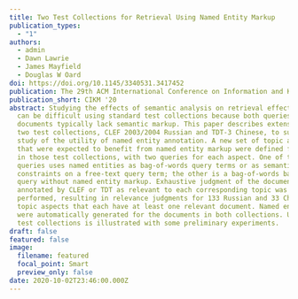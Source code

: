 ```yaml
---
title: Two Test Collections for Retrieval Using Named Entity Markup
publication_types:
  - "1"
authors:
  - admin
  - Dawn Lawrie
  - James Mayfield
  - Douglas W Oard
doi: https://doi.org/10.1145/3340531.3417452
publication: The 29th ACM International Conference on Information and Knowledge Management
publication_short: CIKM '20
abstract: Studying the effects of semantic analysis on retrieval effectiveness
  can be difficult using standard test collections because both queries and
  documents typically lack semantic markup. This paper describes extensions to
  two test collections, CLEF 2003/2004 Russian and TDT-3 Chinese, to support
  study of the utility of named entity annotation. A new set of topic aspects
  that were expected to benefit from named entity markup were defined for topics
  in those test collections, with two queries for each aspect. One of these
  queries uses named entities as bag-of-words query terms or as semantic
  constraints on a free-text query term; the other is a bag-of-words baseline
  query without named entity markup. Exhaustive judgment of the documents
  annotated by CLEF or TDT as relevant to each corresponding topic was
  performed, resulting in relevance judgments for 133 Russian and 33 Chinese
  topic aspects that each have at least one relevant document. Named entity tags
  were automatically generated for the documents in both collections. Use of the
  test collections is illustrated with some preliminary experiments.
draft: false
featured: false
image:
  filename: featured
  focal_point: Smart
  preview_only: false
date: 2020-10-02T23:46:00.000Z
---
```

